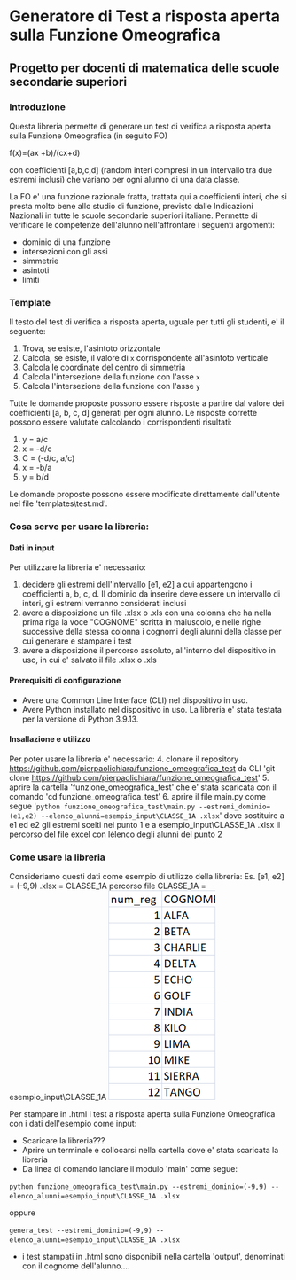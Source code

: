 # Generatore di Test a risposta aperta sulla Funzione Omeografica
## Progetto per docenti di matematica delle scuole secondarie superiori

### Introduzione
Questa libreria permette di generare un test di verifica a risposta aperta sulla Funzione Omeografica (in seguito FO) 

f(x)=(ax +b)/(cx+d) 

con coefficienti [a,b,c,d] (random interi compresi in un intervallo tra due estremi inclusi) che variano per ogni alunno 
di una data classe. 

La FO e' una funzione razionale fratta, trattata qui a coefficienti interi, che si presta molto bene allo studio di 
funzione, previsto dalle Indicazioni Nazionali in tutte le scuole secondarie superiori italiane.
Permette di verificare le competenze dell'alunno nell'affrontare i seguenti argomenti:
- dominio di una funzione
- intersezioni con gli assi
- simmetrie
- asintoti
- limiti

### Template 
Il testo del test di verifica a risposta aperta, uguale per tutti gli studenti, e' il seguente:

1. Trova, se esiste, l'asintoto orizzontale
2. Calcola, se esiste, il valore di `x` corrispondente all'asintoto verticale
3. Calcola le coordinate del centro di simmetria
4. Calcola l'intersezione della funzione con l'asse `x`
5. Calcola l'intersezione della funzione con l'asse `y`

Tutte le domande proposte possono essere risposte a partire dal valore dei coefficienti [a, b, c, d] generati per ogni alunno.
Le risposte corrette possono essere valutate calcolando i corrispondenti risultati:
1. y = a/c
2. x = -d/c
3. C = (-d/c, a/c)
4. x = -b/a
5. y = b/d

Le domande proposte possono essere modificate direttamente dall'utente nel file 'templates\test.md'.

### Cosa serve per usare la libreria: 
#### Dati in input
Per utilizzare la libreria e' necessario:
1. decidere gli estremi dell'intervallo [e1, e2] a cui appartengono i coefficienti a, b, c, d. Il dominio da inserire deve 
essere un intervallo di interi, gli estremi verranno considerati inclusi
2. avere a disposizione un file <classe>.xlsx o <classe>.xls con una colonna che ha nella prima riga la voce "COGNOME" 
scritta in maiuscolo, e nelle righe successive della stessa colonna i cognomi degli alunni della classe per cui generare
e stampare i test
3. avere a disposizione il percorso assoluto, all'interno del dispositivo in uso, in cui e' salvato il file <classe>.xlsx 
o <classe>.xls

#### Prerequisiti di configurazione
- Avere una Common Line Interface (CLI) nel dispositivo in uso.
- Avere Python installato nel dispositivo in uso. La libreria e' stata testata per la versione di Python 3.9.13. 

#### Insallazione e utilizzo
Per poter usare la libreria e' necessario:
4. clonare il repository https://github.com/pierpaolichiara/funzione_omeografica_test da CLI
'git clone https://github.com/pierpaolichiara/funzione_omeografica_test'
5. aprire la cartella 'funzione_omeografica_test' che e' stata scaricata con il comando 
'cd funzione_omeografica_test'
6. aprire il file main.py come segue
'`python funzione_omeografica_test\main.py --estremi_dominio=(e1,e2) --elenco_alunni=esempio_input\CLASSE_1A
.xlsx`'
dove sostituire a e1 ed e2 gli estremi scelti nel punto 1 e a esempio_input\CLASSE_1A
.xlsx il percorso del file excel con lélenco degli alunni del punto 2




### Come usare la libreria
Consideriamo questi dati come esempio di utilizzo della libreria:
Es. [e1, e2] = (-9,9)
    <classe>.xlsx = CLASSE_1A
    percorso file CLASSE_1A = esempio_input\CLASSE_1A
![img_1.png](img_1.png)

Per stampare in .html i test a risposta aperta sulla Funzione Omeografica con i dati dell'esempio come input: 
- Scaricare la libreria???
- Aprire un terminale e collocarsi nella cartella dove e' stata scaricata la libreria
- Da linea di comando lanciare il modulo 'main' come segue:

`python funzione_omeografica_test\main.py --estremi_dominio=(-9,9) --elenco_alunni=esempio_input\CLASSE_1A
.xlsx`

oppure

`genera_test --estremi_dominio=(-9,9) --elenco_alunni=esempio_input\CLASSE_1A
.xlsx`

- i test stampati in .html sono disponibili nella cartella 'output', denominati con il cognome dell'alunno....


